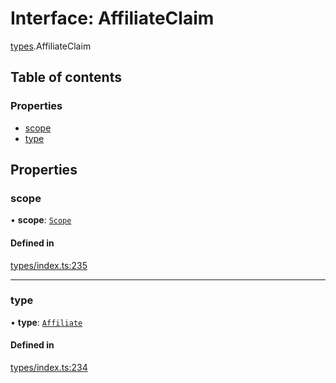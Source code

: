 # Interface: AffiliateClaim

[types](../wiki/types).AffiliateClaim

## Table of contents

### Properties

- [scope](../wiki/types.AffiliateClaim#scope)
- [type](../wiki/types.AffiliateClaim#type)

## Properties

### scope

• **scope**: [`Scope`](../wiki/types.Scope)

#### Defined in

[types/index.ts:235](https://github.com/PolymathNetwork/polymesh-sdk/blob/31dfa0dc/src/types/index.ts#L235)

___

### type

• **type**: [`Affiliate`](../wiki/types.ClaimType#affiliate)

#### Defined in

[types/index.ts:234](https://github.com/PolymathNetwork/polymesh-sdk/blob/31dfa0dc/src/types/index.ts#L234)
